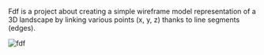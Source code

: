 Fdf is a project about creating a simple wireframe model representation of a 3D landscape by linking various points (x, y, z) thanks to line segments (edges).

![fdf](https://github.com/user-attachments/assets/238dc0df-04dd-45e6-8f7a-2eb2cc0e98b0)
